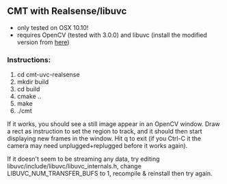 ## CMT with Realsense/libuvc

* only tested on OSX 10.10!
* requires OpenCV (tested with 3.0.0) and libuvc (install the modified version from [here](https://github.com/mcguire-steve/libuvc))

### Instructions:
1. cd cmt-uvc-realsense
2. mkdir build
3. cd build
4. cmake ..
5. make
6. ./cmt

If it works, you should see a still image appear in an OpenCV window. Draw a rect as instruction to set the region to track, and it should then start displaying new frames in the window. Hit q to exit (if you Ctrl-C it the camera may need unplugged+replugged before it works again). 

If it doesn't seem to be streaming any data, try editing libuvc/include/libuvc/libuvc_internals.h, change LIBUVC_NUM_TRANSFER_BUFS to 1, recompile & reinstall then try again. 
